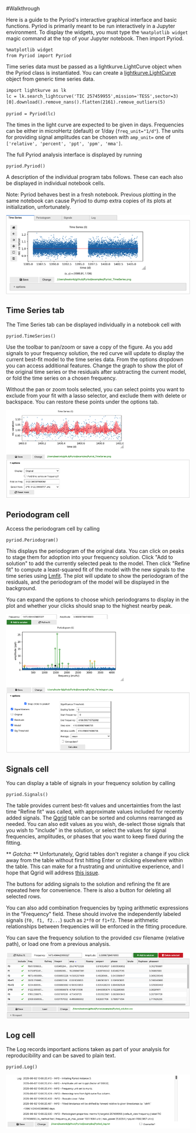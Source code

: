 #Walkthrough

Here is a guide to the Pyriod's interactive graphical interface and basic functions. Pyriod is primarily meant to be run interactively in a Jupyter environment.  To display the widgets, you must type the `%matplotlib widget` magic command at the top of your Jupyter notebook.  Then import Pyriod.
````
%matplotlib widget
from Pyriod import Pyriod
````
Time series data must be passed as a lightkurve.LightCurve object when the Pyriod class is instantiated. You can create a [lightkurve.LightCurve](https://lightkurve.github.io/lightkurve/reference/api/lightkurve.LightCurve.html) object from generic time series data.
````
import lightkurve as lk
lc = lk.search_lightcurve('TIC 257459955',mission='TESS',sector=3)[0].download().remove_nans().flatten(2161).remove_outliers(5)

pyriod = Pyriod(lc)
````
The times in the light curve are expected to be given in days. Frequencies can be either in microHertz (default) or 1/day (`freq_unit="1/d"`). The units for providing signal amplitudes can be chosen with `amp_unit=` one of `['relative', 'percent', 'ppt', 'ppm', 'mma']`.

The full Pyriod analysis interface is displayed by running  
````
pyriod.Pyriod()
````
A description of the individual program tabs follows. These can each also be displayed in individual notebook cells.

Note: Pyriod behaves best in a fresh notebook. Previous plotting in the same notebook can cause Pyriod to dump extra copies of its plots at initialization, unfortunately. 

![Screenshot](img/Pyriod.png)

## Time Series tab

The Time Series tab can be displayed individually in a notebook cell with
````
pyriod.TimeSeries()
````
Use the toolbar to pan/zoom or save a copy of the figure. As you add signals to your frequency solution, the red curve will update to display the current best-fit model to the time series data. From the options dropdown you can access additional features. Change the graph to show the plot of the original time series or the residuals after subtracting the current model, or fold the time series on a chosen frequency.

Without the pan or zoom tools selected, you can select points you want to exclude from your fit with a lasso selector, and exclude them with delete or backspace.  You can restore these points under the options tab.

![Screenshot](img/TimeSeries.png)

## Periodogram cell

Access the periodogram cell by calling
````
pyriod.Periodogram()
````

This displays the periodogram of the original data.  You can click on peaks to stage them for adoption into your frequency solution. Click "Add to solution" to add the currently selected peak to the model.  Then click "Refine fit" to compute a least-squared fit of the model with the new signals to the time series using [Lmfit](https://lmfit.github.io/lmfit-py/).  The plot will update to show the periodogram of the residuals, and the periodogram of the model will be displayed in the background.

You can expand the options to choose which periodograms to display in the plot and whether your clicks should snap to the highest nearby peak.

![Screenshot](img/Periodogram.png)

## Signals cell

You can display a table of signals in your frequency solution by calling
````
pyriod.Signals()
````
The table provides current best-fit values and uncertainties from the last time "Refine fit" was called, with approximate values included for recently added signals.  The [Qgrid](https://github.com/quantopian/qgrid) table can be sorted and columns rearranged as needed.  You can also edit values as you wish, de-select those signals that you wish to "include" in the solution, or select the values for signal frequencies, amplitudes, or phases that you want to keep fixed during the fitting.

** *Gotcha:* ** Unfortunately, Qgrid tables don't register a change if you click away from the table without first hitting Enter or clicking elsewhere within the table. This can make for a frustrating and unintuitive experience, and I hope that Qgrid will address [this issue](https://github.com/quantopian/qgrid/issues/251).

The buttons for adding signals to the solution and refining the fit are repeated here for convenience. There is also a button for deleting all selected rows.

You can also add combination frequencies by typing arithmetic expressions in the "Frequency" field. These should involve the independently labeled signals (`f0, f1, f2...`) such as `2*f0` or `f1+f2`. These arithmetic relationships between frequencies will be enforced in the fitting procedure.

You can save the frequency solution to the provided csv filename (relative path), or load one from a previous analysis.

![Screenshot](img/Signals.png)

## Log cell
The Log records important actions taken as part of your analysis for reproducibility and can be saved to plain text.

````
pyriod.Log()
````
![Screenshot](img/Log.png)


